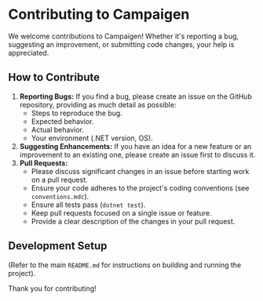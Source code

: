 # Contributing to Campaigen

We welcome contributions to Campaigen! Whether it's reporting a bug, suggesting an improvement, or submitting code changes, your help is appreciated.

## How to Contribute

1.  **Reporting Bugs:** If you find a bug, please create an issue on the GitHub repository, providing as much detail as possible:
    - Steps to reproduce the bug.
    - Expected behavior.
    - Actual behavior.
    - Your environment (.NET version, OS).
2.  **Suggesting Enhancements:** If you have an idea for a new feature or an improvement to an existing one, please create an issue first to discuss it.
3.  **Pull Requests:**
    - Please discuss significant changes in an issue before starting work on a pull request.
    - Ensure your code adheres to the project's coding conventions (see `conventions.mdc`).
    - Ensure all tests pass (`dotnet test`).
    - Keep pull requests focused on a single issue or feature.
    - Provide a clear description of the changes in your pull request.

## Development Setup

(Refer to the main `README.md` for instructions on building and running the project).

Thank you for contributing!
